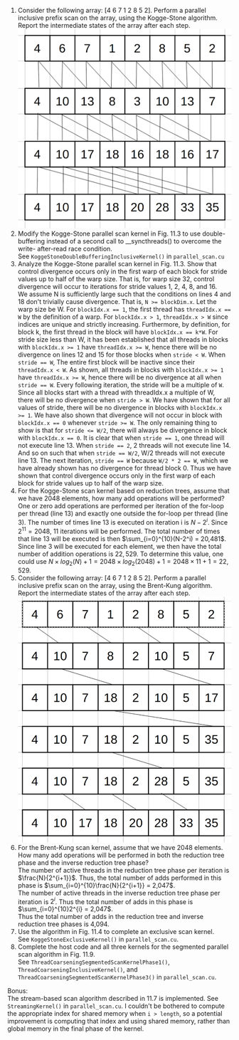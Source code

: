 1) Consider the following array: [4 6 7 1 2 8 5 2]. Perform a parallel inclusive prefix scan on the array, using the Kogge-Stone algorithm. Report the intermediate states of the array after each step.  
![alt text](image.png)  
2) Modify the Kogge-Stone parallel scan kernel in Fig. 11.3 to use double- buffering instead of a second call to __syncthreads() to overcome the write- after-read race condition.  
See `KoggeStoneDoubleBufferingInclusiveKernel()` in `parallel_scan.cu`  
3) Analyze the Kogge-Stone parallel scan kernel in Fig. 11.3. Show that control divergence occurs only in the first warp of each block for stride values up to half of the warp size. That is, for warp size 32, control divergence will occur to iterations for stride values 1, 2, 4, 8, and 16.  
We assume N is sufficiently large such that the conditions on lines 4 and 18 don't trivially cause divergence. That is, `N >= blockDim.x`. Let the warp size be W. For `blockIdx.x == 1`, the first thread has `threadIdx.x == W` by the definition of a warp. For `blockIdx.x > 1`, `threadIdx.x > W` since indices are unique and strictly increasing. Furthermore, by definition, for block k, the first thread in the block will have `blockIdx.x == k*W`. For stride size less than W, it has been established that all threads in blocks with `blockIdx.x >= 1` have `threadIdx.x >= W`, hence there will be no divergence on lines 12 and 15 for those blocks when `stride < W`. When `stride == W`, The entire first block will be inactive since their `threadIdx.x < W`. As shown, all threads in blocks with `blockIdx.x >= 1` have `threadIdx.x >= W`, hence there will be no divergence at all when `stride == W`. Every following iteration, the stride will be a multiple of `W`. Since all blocks start with a thread with threadIdx.x a multiple of W, there will be no divergence when `stride > W`. We have shown that for all values of stride, there will be no divergence in blocks with `blockIdx.x >= 1`. We have also shown that divergence will not occur in block with `blockIdx.x == 0` whenever `stride >= W`. The only remaining thing to show is that for `stride <= W/2`, there will always be divergence in block with `blockIdx.x == 0`. It is clear that when `stride == 1`, one thread will not execute line 13. When `stride == 2`, 2 threads will not execute line 14. And so on such that when `stride == W/2`, W/2 threads will not execute line 13. The next iteration, `stride == W` because `W/2 * 2 == W`, which we have already shown has no divergence for thread block 0. Thus we have shown that control divergence occurs only in the first warp of each block for stride values up to half of the warp size.  
4) For the Kogge-Stone scan kernel based on reduction trees, assume that we have 2048 elements, how many add operations will be performed?  
One or zero add operations are performed per iteration of the for-loop per thread (line 13) and exactly one outside the for-loop per thread (line 3). The number of times line 13 is executed on iteration i is $N - 2^i$. Since $2^11 = 2048$, 11 iterations will be performed. The total number of times that line 13 will be executed is then $\sum_{i=0}^{10}(N-2^i) = 20,481$. Since line 3 will be executed for each element, we then have the total number of addition operations is $22,529$. To determine this value, one could use $N \times log_2(N) + 1 = 2048 \times log_2(2048) + 1 = 2048 \times 11 + 1 = 22,529$.   
5) Consider the following array: [4 6 7 1 2 8 5 2]. Perform a parallel inclusive prefix scan on the array, using the Brent-Kung algorithm. Report the intermediate states of the array after each step.  
![alt text](image-1.png)  
6) For the Brent-Kung scan kernel, assume that we have 2048 elements. How many add operations will be performed in both the reduction tree phase and the inverse reduction tree phase?  
The number of active threads in the reduction tree phase per iteration is $\frac{N}{2^{i+1}}$. Thus, the total number of adds performed in this phase is $\sum_{i=0}^{10}\frac{N}{2^{i+1}} = 2,047$.  
The number of active threads in the inverse reduction tree phase per iteration is $2^{i}$. Thus the total number of adds in this phase is $\sum_{i=0}^{10}2^{i} = 2,047$.  
Thus the total number of adds in the reduction tree and inverse reduction tree phases is 4,094.  
7) Use the algorithm in Fig. 11.4 to complete an exclusive scan kernel.  
See `KoggeStoneExclusiveKernel()` in `parallel_scan.cu`.  
8) Complete the host code and all three kernels for the segmented parallel scan algorithm in Fig. 11.9.  
See `ThreadCoarseningSegmentedScanKernelPhase1()`, `ThreadCoarseningInclusiveKernel()`, and `ThreadCoarseningSegmentedScanKernelPhase3()` in `parallel_scan.cu`.

Bonus:  
The stream-based scan algorithm described in 11.7 is implemented. See `StreamingKernel()` in `parallel_scan.cu`. I couldn't be bothered to compute the appropriate index for shared memory when `i > length`, so a potential improvement is computing that index and using shared memory, rather than global memory in the final phase of the kernel.